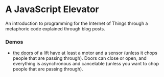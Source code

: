 A JavaScript Elevator
=====================

An introduction to programming for the Internet of Things through a metaphoric code explained through blog posts.

### Demos

  * [the doors](https://webreflection.github.io/elevator/the-doors/) of a lift have at least a motor and a sensor (unless it chops people that are passing through). Doors can close or open, and everything is asynchronous and cancelable (unless you want to chop people that are passing through).
